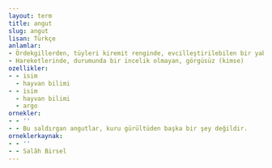 ```yaml
---
layout: term
title: angut
slug: angut
lisan: Türkçe
anlamlar:
- Ördekgillerden, tüyleri kiremit renginde, evcilleştirilebilen bir yaban kuşu (Casarca ferruginea)
- Hareketlerinde, durumunda bir incelik olmayan, görgüsüz (kimse)
ozellikler:
- - isim
  - hayvan bilimi
- - isim
  - hayvan bilimi
  - argo
ornekler:
- - ''
- - Bu saldırgan angutlar, kuru gürültüden başka bir şey değildir.
orneklerkaynak:
- - ''
- - Salâh Birsel
---
```

